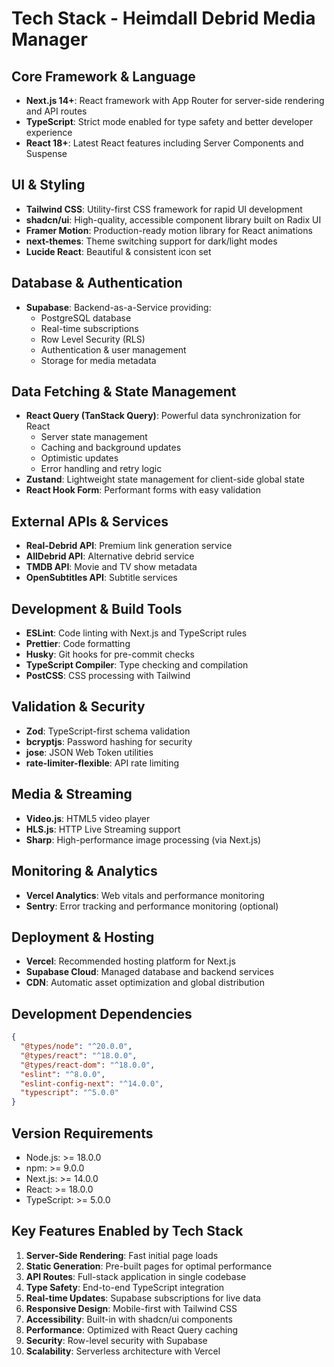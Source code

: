 # Tech Stack - Heimdall Debrid Media Manager

## Core Framework & Language
- **Next.js 14+**: React framework with App Router for server-side rendering and API routes
- **TypeScript**: Strict mode enabled for type safety and better developer experience
- **React 18+**: Latest React features including Server Components and Suspense

## UI & Styling
- **Tailwind CSS**: Utility-first CSS framework for rapid UI development
- **shadcn/ui**: High-quality, accessible component library built on Radix UI
- **Framer Motion**: Production-ready motion library for React animations
- **next-themes**: Theme switching support for dark/light modes
- **Lucide React**: Beautiful & consistent icon set

## Database & Authentication
- **Supabase**: Backend-as-a-Service providing:
  - PostgreSQL database
  - Real-time subscriptions
  - Row Level Security (RLS)
  - Authentication & user management
  - Storage for media metadata

## Data Fetching & State Management
- **React Query (TanStack Query)**: Powerful data synchronization for React
  - Server state management
  - Caching and background updates
  - Optimistic updates
  - Error handling and retry logic
- **Zustand**: Lightweight state management for client-side global state
- **React Hook Form**: Performant forms with easy validation

## External APIs & Services
- **Real-Debrid API**: Premium link generation service
- **AllDebrid API**: Alternative debrid service
- **TMDB API**: Movie and TV show metadata
- **OpenSubtitles API**: Subtitle services

## Development & Build Tools
- **ESLint**: Code linting with Next.js and TypeScript rules
- **Prettier**: Code formatting
- **Husky**: Git hooks for pre-commit checks
- **TypeScript Compiler**: Type checking and compilation
- **PostCSS**: CSS processing with Tailwind

## Validation & Security
- **Zod**: TypeScript-first schema validation
- **bcryptjs**: Password hashing for security
- **jose**: JSON Web Token utilities
- **rate-limiter-flexible**: API rate limiting

## Media & Streaming
- **Video.js**: HTML5 video player
- **HLS.js**: HTTP Live Streaming support
- **Sharp**: High-performance image processing (via Next.js)

## Monitoring & Analytics
- **Vercel Analytics**: Web vitals and performance monitoring
- **Sentry**: Error tracking and performance monitoring (optional)

## Deployment & Hosting
- **Vercel**: Recommended hosting platform for Next.js
- **Supabase Cloud**: Managed database and backend services
- **CDN**: Automatic asset optimization and global distribution

## Development Dependencies
```json
{
  "@types/node": "^20.0.0",
  "@types/react": "^18.0.0",
  "@types/react-dom": "^18.0.0",
  "eslint": "^8.0.0",
  "eslint-config-next": "^14.0.0",
  "typescript": "^5.0.0"
}
```

## Version Requirements
- Node.js: >= 18.0.0
- npm: >= 9.0.0
- Next.js: >= 14.0.0
- React: >= 18.0.0
- TypeScript: >= 5.0.0

## Key Features Enabled by Tech Stack
1. **Server-Side Rendering**: Fast initial page loads
2. **Static Generation**: Pre-built pages for optimal performance
3. **API Routes**: Full-stack application in single codebase
4. **Type Safety**: End-to-end TypeScript integration
5. **Real-time Updates**: Supabase subscriptions for live data
6. **Responsive Design**: Mobile-first with Tailwind CSS
7. **Accessibility**: Built-in with shadcn/ui components
8. **Performance**: Optimized with React Query caching
9. **Security**: Row-level security with Supabase
10. **Scalability**: Serverless architecture with Vercel